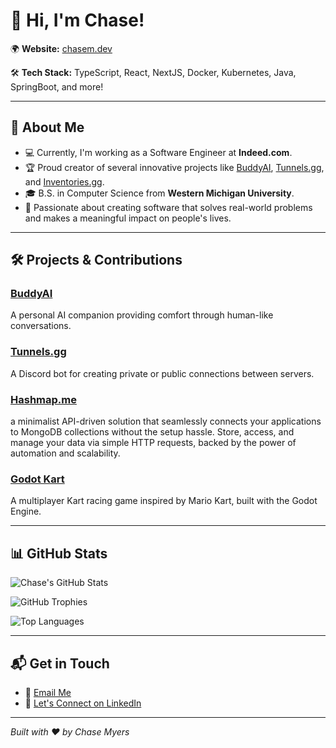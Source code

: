 # 👋 Hi, I'm Chase!

🌍 **Website:** [chasem.dev](https://chasem.dev)

🛠 **Tech Stack:** TypeScript, React, NextJS, Docker, Kubernetes, Java, SpringBoot, and more!

---

## 🚀 About Me

- 💻 Currently, I'm working as a Software Engineer at **Indeed.com**.
- 🏆 Proud creator of several innovative projects like [BuddyAI](https://buddyai.org), [Tunnels.gg](https://tunnels.gg), and [Inventories.gg](https://inventories.chasem.dev).
- 🎓 B.S. in Computer Science from **Western Michigan University**.
- 🌟 Passionate about creating software that solves real-world problems and makes a meaningful impact on people's lives.

---

## 🛠️ Projects & Contributions

### [BuddyAI](https://buddyai.org)
A personal AI companion providing comfort through human-like conversations.

### [Tunnels.gg](https://tunnels.gg)
A Discord bot for creating private or public connections between servers.

### [Hashmap.me](https://hashmap.me)
a minimalist API-driven solution that seamlessly connects your applications to MongoDB collections without the setup hassle. Store, access, and manage your data via simple HTTP requests, backed by the power of automation and scalability.

### [Godot Kart](https://www.youtube.com/watch?v=example)
A multiplayer Kart racing game inspired by Mario Kart, built with the Godot Engine.

---

## 📊 GitHub Stats

![Chase's GitHub Stats](https://github-readme-stats.vercel.app/api?username=chasem-dev&show_icons=true&theme=radical)

![GitHub Trophies](https://github-profile-trophy.vercel.app/?username=chasem-dev&theme=onedark)

![Top Languages](https://github-readme-stats.vercel.app/api/top-langs/?username=chasem-dev&layout=compact&theme=radical)

---

## 📬 Get in Touch

- 📨 [Email Me](mailto:github@chasem.dev)
- 💬 [Let's Connect on LinkedIn](https://www.linkedin.com/in/chase-myers)

---

*Built with ❤️ by Chase Myers*
